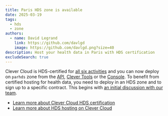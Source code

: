 ```yaml
---
title: Paris HDS zone is available
date: 2025-03-19
tags:
  - hds
  - zone
authors:
  - name: David Legrand
    link: https://github.com/davlgd
    image: https://github.com/davlgd.png?size=40
description: Host your health data in Paris with HDS certification
excludeSearch: true
---
```


Clever Cloud is HDS-certified for [all six activities](https://www.clever-cloud.com/fr/hebergement-donnees-de-sante/) and you can now deploy on `parhds` zone from the [API](/api/), [Clever Tools](/doc/cli/) or the [Console](https://console.clever-cloud.com). To benefit from certified hosting for health data, you need to deploy in an HDS zone and to sign up to a specific contract. This begins with [an initial discussion with our team](https://www.clever-cloud.com/fr/hebergement-donnees-de-sante/contact-hds/).

* [Learn more about Clever Cloud HDS certification](https://www.clever-cloud.com/fr/hebergement-donnees-de-sante/)
* [Learn more about HDS hosting on Clever Cloud](https://www.clever-cloud.com/fr/blog/entreprise/2025/03/19/cloud-hds-avec-clever-cloud/)
